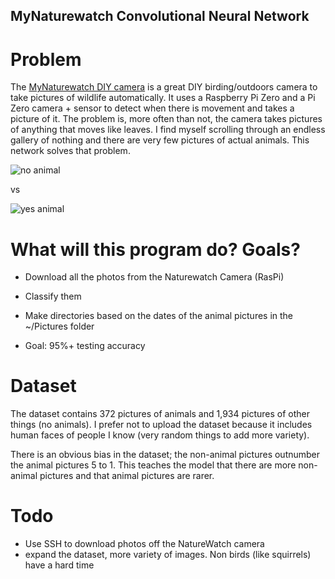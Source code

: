 ## MyNaturewatch Convolutional Neural Network

# Problem
The [MyNaturewatch DIY camera](https://mynaturewatch.net/daylight-camera-instructions) is a great DIY birding/outdoors camera to take pictures of wildlife automatically. It uses a Raspberry Pi Zero and a Pi Zero camera + sensor to detect when there is movement and takes a picture of it. The problem is, more often than not, the camera takes pictures of anything that moves like leaves. I find myself scrolling through an endless gallery of nothing and there are very few pictures of actual animals. This network solves that problem.

![no animal](/home/jose/Programming/aiml/Data/naturewatch/critter/2020-05-14-08-31-45.jpg)

vs

![yes animal](/home/jose/Programming/aiml/Data/naturewatch/no_critter/2020-05-14-10-27-28.jpg)

# What will this program do? Goals?
- Download all the photos from the Naturewatch Camera (RasPi)
- Classify them
- Make directories based on the dates of the animal pictures in the ~/Pictures folder

- Goal: 95%+ testing accuracy

# Dataset
The dataset contains 372 pictures of animals and 1,934 pictures of other things (no animals). I prefer not to upload the dataset because it includes human faces of people I know (very random things to add more variety).

There is an obvious bias in the dataset; the non-animal pictures outnumber the animal pictures 5 to 1. This teaches the model that there are more non-animal pictures and that animal pictures are rarer. 

# Todo
- Use SSH to download photos off the NatureWatch camera
- expand the dataset, more variety of images. Non birds (like squirrels) have a hard time